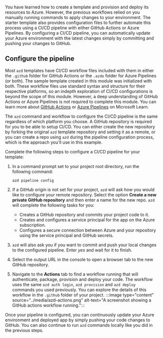 You have learned how to create a template and provision and deploy its resources to Azure. However, the previous workflows relied on you manually running commands to apply changes to your environment. The starter template also provides configuration files to further automate this process using a CI/CD pipeline with either GitHub Actions or Azure Pipelines. By configuring a CI/CD pipeline, you can automatically update your Azure environment with the latest changes simply by committing and pushing your changes to GitHub.

## Configure the pipeline

Most `azd` templates have CI/CD workflow files included with them in either the `.github` folder for GitHub Actions or the `.azdo` folder for Azure Pipelines (or both). The sample template created in this module was initialized with both. These workflow files use standard syntax and structure for their respective platforms, so an indepth exploration of CI/CD configurations is beyond the scope of this module. However, a deep understanding of GitHub Actions or Azure Pipelines is not required to complete this module. You can learn more about [GitHub Actions](/training/modules/introduction-to-github-actions/) or [Azure Pipelines](/training/paths/deploy-applications-with-azure-devops/) on Microsoft Learn.

The `azd` command and workflow to configure the CI/CD pipeline is the same regardless of which platform you choose. A GitHub repository is required for you to be able to setup CI/CD. You can either create the new repository by forking the original `azd` template repository and setting it as a remote, or you can create a repo using `azd` during the pipeline configuration process, which is the approach you'll use in this example.

Complete the following steps to configure a CI/CD pipeline for your template:

1. In a command prompt set to your project root directory, run the following command:

    ```azdeveloper
    azd pipeline config
    ```

1. If a GitHub origin is not set for your project, `azd` will ask how you would like to configure your remote repository. Select the option **Create a new private GitHub repository** and then enter a name for the new repo. `azd` will complete the following tasks for you:
    * Creates a GitHub repository and commits your project code to it.
    * Creates and configures a service principal for the app on the Azure subscription.
    * Configures a secure connection between Azure and your repository using the service principal and GitHub secrets.
1. `azd` will also ask you if you want to commit and push your local changes to the configured pipeline. Enter *yes* and wait for it to finish.
1. Select the output URL in the console to open a browser tab to the new GitHub repository.
1. Navigate to the **Actions** tab to find a workflow running that will authenticate, package, provision and deploy your code. The workflow uses the same `azd auth login`, `azd provision` and `azd deploy` commands you used previously. You can explore the details of this workflow in the `.github` folder of your project.
    :::image type="content" source="../media/azd-actions.png" alt-text="A screenshot showing a GitHub actions workflow running.":::

Once your pipeline is configured, you can continuously update your Azure environment and deployed app by simply pushing your code changes to GitHub. You can also continue to run `azd` commands locally like you did in the previous steps.